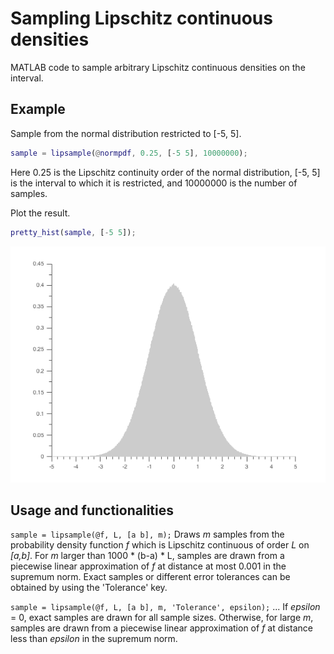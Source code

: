 # Sampling Lipschitz continuous densities
MATLAB code to sample arbitrary Lipschitz continuous densities on the interval.

## Example

Sample from the normal distribution restricted to [-5, 5].

```matlab
sample = lipsample(@normpdf, 0.25, [-5 5], 10000000);
```
Here 0.25 is the Lipschitz continuity order of the normal distribution, [-5, 5] is the interval to which it is restricted, and 10000000 is the number of samples.

Plot the result.

```matlab
pretty_hist(sample, [-5 5]);
```

![](norm_sample.png)

## Usage and functionalities

`sample = lipsample(@f, L, [a b], m);` Draws _m_ samples from the probability density function _f_ which is Lipschitz continuous of order _L_ on _[a,b]_. For _m_ larger than 1000 * (b-a) * L, samples are drawn from a piecewise linear approximation of _f_ at distance at most 0.001 in the supremum norm. Exact samples or different error tolerances can be obtained by using the 'Tolerance' key.

`sample = lipsample(@f, L, [a b], m, 'Tolerance', epsilon);` ... If _epsilon_ = 0, exact samples are drawn for all sample sizes. Otherwise, for large _m_, samples are drawn from a piecewise linear approximation of _f_ at distance less than _epsilon_ in the supremum norm.
